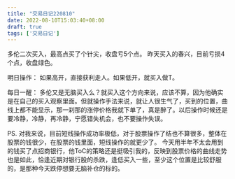 ```yaml
---
title: "交易日记220810"
date: 2022-08-10T15:03:40+08:00
draft: true
tags: ['交易日记']
---
```


多伦二次买入，最高点买了个针尖，收盘亏5个点。
昨天买入的春兴，目前亏损4个点，收盘绿色。

明日操作：
如果高开，直接获利走人。如果低开，就买入做T。

每日一醒：
多伦又是无脑买入么？就买入这个方向来说，应该不算，因为他确实是在自己的买入观察里面。但就操作手法来说，就让人很生气了，买到的位置，曲线上都不能显示，那一刹那的涨停价格我就下单了，真是醉了。以后操作时候还是要冷静，冷静，再冷静，宁愿错失机会，也不要操作失误。

PS.
对我来说，目前短线操作成功率极低，对于股票操作了结也不算很多，整体在股票的钱很少，在股票的钱里面，短线操作的就更少了。
今天用半年不太会用到的钱买了点招商银行，他ToC的策略还是挺吸引我的，反映到股票价格的曲线走势也是如此，恰逢近期对银行股的杀跌，逢低买入一些，至少这个位置是比较舒服的，是那种今天跌停想要无脑补仓的标的。